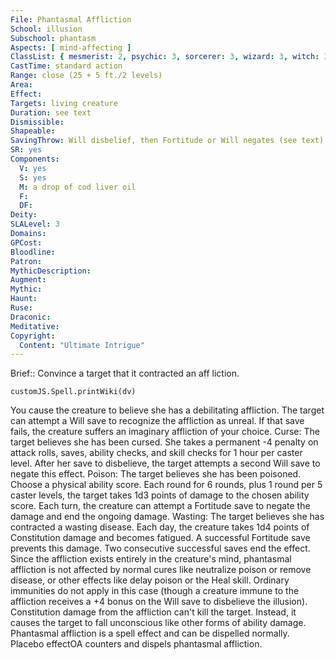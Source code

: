 ```yaml
---
File: Phantasmal Affliction
School: illusion
Subschool: phantasm
Aspects: [ mind-affecting ]
ClassList: { mesmerist: 2, psychic: 3, sorcerer: 3, wizard: 3, witch: 3 }
CastTime: standard action
Range: close (25 + 5 ft./2 levels)
Area: 
Effect: 
Targets: living creature
Duration: see text
Dismissible: 
Shapeable: 
SavingThrow: Will disbelief, then Fortitude or Will negates (see text)
SR: yes
Components:
  V: yes
  S: yes
  M: a drop of cod liver oil
  F: 
  DF: 
Deity: 
SLALevel: 3
Domains: 
GPCost: 
Bloodline: 
Patron: 
MythicDescription: 
Augment: 
Mythic: 
Haunt: 
Ruse: 
Draconic: 
Meditative: 
Copyright:
  Content: "Ultimate Intrigue"
---
```

Brief:: Convince a target that it contracted an aff liction.

```dataviewjs
customJS.Spell.printWiki(dv)
```

You cause the creature to believe she has a debilitating affliction. The target can attempt a Will save to recognize the affliction as unreal. If that save fails, the creature suffers an imaginary affliction of your choice.  Curse: The target believes she has been cursed. She takes a permanent -4 penalty on attack rolls, saves, ability checks, and skill checks for 1 hour per caster level. After her save to disbelieve, the target attempts a second Will save to negate this effect.  Poison: The target believes she has been poisoned. Choose a physical ability score. Each round for 6 rounds, plus 1 round per 5  caster levels, the target takes 1d3 points of damage to the chosen ability score. Each turn, the creature can attempt a Fortitude save to negate the damage and end the ongoing damage.  Wasting: The target believes she has contracted a wasting disease. Each day, the creature takes 1d4 points of Constitution damage and becomes fatigued. A successful Fortitude save prevents this damage. Two consecutive successful saves end the effect.  Since the affliction exists entirely in the creature's mind, phantasmal affliction is not affected by normal cures like neutralize poison or remove disease, or other effects like delay poison or the Heal skill. Ordinary immunities do not apply in this case (though a creature immune to the affliction receives a +4 bonus on the Will save to disbelieve the illusion). Constitution damage from the affliction can't kill the target. Instead, it causes the target to fall unconscious like other forms of ability damage. Phantasmal affliction is a spell effect and can be dispelled normally.  Placebo effectOA counters and dispels phantasmal affliction.
